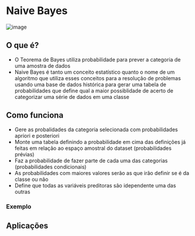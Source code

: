 # Naive Bayes
![image](https://github.com/user-attachments/assets/0e8d999c-4d9b-474a-ac3d-b0722380327e)


## O que é?
- O Teorema de Bayes utiliza probabilidade para prever a categoria de uma amostra de dados
- Naive Bayes é tanto um conceito estatístico quanto o nome de um algoritmo que utiliza esses conceitos para a resolução de problemas usando uma base de dados histórica para gerar uma tabela de probabilidades que define qual a maior possiblidade de acerto de categorizar uma série de dados em uma classe
## Como funciona
- Gere as probalidades da categoria selecionada com probabilidades apriori e posteriori
- Monte uma tabela definindo a probabilidade em cima das definições já feitas em relação ao espaço amostral do dataset (probabilidades prévias)
- Faz a probabilidade de fazer parte de cada uma das categorias (probabilidades condicionais)
- As probabilidades com maiores valores serão as que irão definir se é da classe ou não
- Define que todas as variáveis preditoras são idependente uma das outras
### Exemplo
## Aplicações
